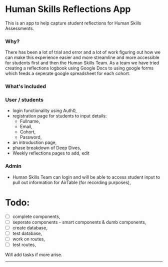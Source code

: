 # Human Skills Reflections App

This is an app to help capture student reflections for Human Skills Assessments. 

### Why?

There has been a lot of trial and error and a lot of work figuring out how we can make this experience easier and more streamline and more accessible for students first and then the Human Skills Team. As a team we have tried creating a reflections logbook using Google Docs to using google forms which feeds a seperate google spreadsheet for each cohort.

### What's included

### User / students
* login functionality using Auth0,
* registration page for students to input details:
  - Fullname,
  - Email,
  - Cohort,
  - Password,
* an introduction page,
* phase breakdown of Deep Dives,
* Weekly reflections pages to add, edit

### Admin
* Human Skills Team can login and will be able to access student input to pull out information for AirTable (for recording purposes),

# Todo:

- [ ] complete components,
- [ ] seperate components - smart components & dumb components,
- [ ] create database,
- [ ] test database,
- [ ] work on routes,
- [ ] test routes,

Will add tasks if more arise.

---
